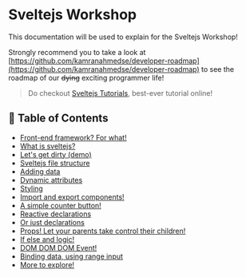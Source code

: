 # Sveltejs Workshop

This documentation will be used to explain for the Sveltejs Workshop!

Strongly recommend you to take a look at [https://github.com/kamranahmedse/developer-roadmap](https://github.com/kamranahmedse/developer-roadmap) to see the roadmap of our <s>dying</s> exciting programmer life!

> Do checkout [Sveltejs Tutorials](https://svelte.dev/tutorial), best-ever tutorial online!

## 📝 Table of Contents

- [Front-end framework? For what!](#why)
- [What is sveltejs?](#what)
- [Let's get dirty (demo)](#how)
- [Sveltejs file structure](#file-structure)
- [Adding data](#adding-data)
- [Dynamic attributes](#dynamic-attributes)
- [Styling](#styling)
- [Import and export components!](#nested-components)
- [A simple counter button!](#reactivity)
- [Reactive declarations](#reactive-declaration)
- [Or just declarations](#declaration)
- [Props! Let your parents take control their children!](#props)
- [If else and logic!](#logic)
- [DOM DOM DOM Event!](#dom-event)
- [Binding data, using range input](#binding)
- [More to explore!](#etc)
